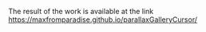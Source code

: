 The result of the work is available at the link https://maxfromparadise.github.io/parallaxGalleryCursor/
